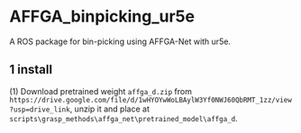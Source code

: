 # AFFGA_binpicking_ur5e
A ROS package for bin-picking using AFFGA-Net with ur5e.


## 1 install
(1) Download pretrained weight `affga_d.zip` from `https://drive.google.com/file/d/1wHYOYwWoLBAylW3Yf0NWJ60QbRMT_1zz/view?usp=drive_link`, unzip it and place at `scripts\grasp_methods\affga_net\pretrained_model\affga_d`.

